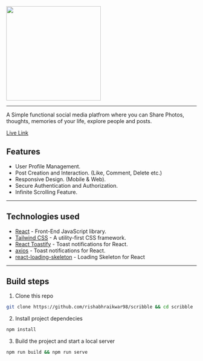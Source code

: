 <a href="https://scribble-omega.vercel.app">
<img src="https://res.cloudinary.com/dbdqc0uzq/image/upload/v1710850878/slybx6xwxsrnmnpcjy1i.png" width="250px"/>
<a/>
  
---

A Simple functional social media platfrom where you can Share Photos, thoughts, memories of your life, explore people and posts.

<a href= "https://scribble-omega.vercel.app">Live Link<a>

## Features

- User Profile Management.
- Post Creation and Interaction. (Like, Comment, Delete etc.)
- Responsive Design. (Mobile & Web).
- Secure Authentication and Authorization.
- Infinite Scrolling Feature.

---

## Technologies used

- [React](https://es.reactjs.org/) - Front-End JavaScript library.
- [Tailwind CSS](https://tailwindcss.com/) - A utility-first CSS framework.
- [React Toastify](https://fkhadra.github.io/react-toastify/introduction/) - Toast notifications for React.
- [axios](https://axios-http.com/) - Toast notifications for React.
- [react-loading-skeleton](https://github.com/dvtng/react-loading-skeleton) - Loading Skeleton for React

---

## Build steps

1. Clone this repo

```bash
git clone https://github.com/rishabhraikwar98/scribble && cd scribble
```

2. Install project dependecies

```bash
npm install
```

3. Build the project and start a local server

```bash
npm run build && npm run serve
```

